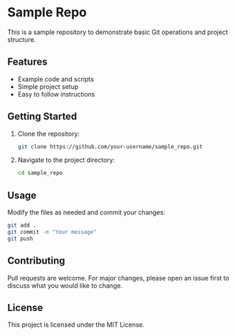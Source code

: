 # Sample Repo

This is a sample repository to demonstrate basic Git operations and project structure.

## Features

- Example code and scripts
- Simple project setup
- Easy to follow instructions

## Getting Started

1. Clone the repository:
    ```bash
    git clone https://github.com/your-username/sample_repo.git
    ```
2. Navigate to the project directory:
    ```bash
    cd sample_repo
    ```

## Usage

Modify the files as needed and commit your changes:
```bash
git add .
git commit -m "Your message"
git push
```

## Contributing

Pull requests are welcome. For major changes, please open an issue first to discuss what you would like to change.

## License

This project is licensed under the MIT License.